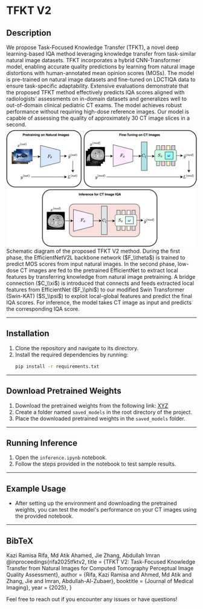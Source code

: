 # TFKT V2

## Description

We propose Task-Focused Knowledge Transfer (TFKT), a novel deep learning-based IQA method leveraging knowledge transfer from task-similar natural image datasets. TFKT incorporates a hybrid CNN-Transformer model, enabling accurate quality predictions by learning from natural image distortions with human-annotated mean opinion scores (MOSs). The model is pre-trained on natural image datasets and fine-tuned on LDCTIQA data to ensure task-specific adaptability. Extensive evaluations demonstrate that the proposed TFKT method effectively predicts IQA scores aligned with radiologists’ assessments on in-domain datasets and generalizes well to out-of-domain clinical pediatric CT exams. The model achieves robust performance without requiring high-dose reference images. Our model is capable of assessing the quality of approximately 30 CT image slices in a second.
![](figure/fig1.png)
Schematic diagram of the proposed TFKT V2 method. During the first phase, the EfficientNetV2L backbone network ($F_\\theta$) is trained to predict MOS scores from input natural images. In the second phase, low-dose CT images are fed to the pretrained EfficientNet to extract local features by transferring knowledge from natural image pretraining. A bridge connection ($C_\\xi$) is introduced that connects and feeds extracted local features from EfficientNet ($F_\\phi$) to our modified Swin Transformer (Swin-KAT) ($S_\\psi$) to exploit local-global features and predict the final IQA scores. For inference, the model takes CT image as input and predicts the corresponding IQA score.

---

## Installation

1. Clone the repository and navigate to its directory.
2. Install the required dependencies by running:
   ```bash
   pip install -r requirements.txt
   ```

---

## Download Pretrained Weights

1. Download the pretrained weights from the following link: [XYZ](#)
2. Create a folder named `saved_models` in the root directory of the project.
3. Place the downloaded pretrained weights in the `saved_models` folder.

---

## Running Inference

1. Open the `inference.ipynb` notebook.
2. Follow the steps provided in the notebook to test sample results.

---

## Example Usage

- After setting up the environment and downloading the pretrained weights, you can test the model's performance on your CT images using the provided notebook.

---
## BibTeX
Kazi Ramisa Rifa, Md Atik Ahamed, Jie Zhang, Abdullah Imran
@inproceedings{rifa2025tfktv2,
  title     = {TFKT V2: Task-Focused Knowledge Transfer from Natural Images for Computed Tomography Perceptual Image Quality Assessment},
  author    = {Rifa, Kazi Ramisa and Ahmed, Md Atik and Zhang, Jie and Imran, Abdullah-Al-Zubaer},
  booktitle = {Journal of Medical Imaging},
  year      = {2025},
}

Feel free to reach out if you encounter any issues or have questions!

